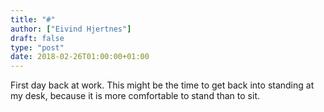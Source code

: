 ```yaml
---
title: "#"
author: ["Eivind Hjertnes"]
draft: false
type: "post"
date: 2018-02-26T01:00:00+01:00
---
```


First day back at work. This might be the time to get back into standing
at my desk, because it is more comfortable to stand than to sit.
